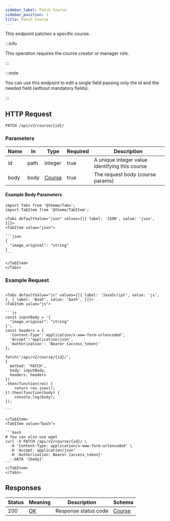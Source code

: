 ```yaml
---
sidebar_label: Patch Course
sidebar_position: 1
title: Patch Course
---
```


This endpoint patches a specific course.

:::info

This operation requires the course creator or manager role.

:::

:::note

You can use this endpoint to edit a single field passing only the id and the needed field (without mandatory fields).

:::

## HTTP Request

`PATCH /api/v2/course/{id}/`

### Parameters

| Name | In   | Type                                           | Required | Description                                    |
|------|------|------------------------------------------------|----------|------------------------------------------------|
| id   | path | integer                                        | true     | A unique integer value identifying this course |
| body | body | [Course](/docs/apireference/v2/schemas/course) | true     | The request body (course params)               |

#### Example Body Parameters

````mdx-code-block
import Tabs from '@theme/Tabs';
import TabItem from '@theme/TabItem';

<Tabs defaultValue="json" values={[{ label: 'JSON', value: 'json', }]}>
<TabItem value="json">

```json
{
  "image_original": "string"
}
```

</TabItem>
</Tabs>
````

### Example Request

````mdx-code-block

<Tabs defaultValue="js" values={[{ label: 'JavaScript', value: 'js', }, { label: 'Bash', value: 'bash', }]}>
<TabItem value="js">

```js
const inputBody = '{
  "image_original": "string"
}';
const headers = {
  'Content-Type':'application/x-www-form-urlencoded',
  'Accept':'application/json',
  'Authorization': 'Bearer {access_token}'
};

fetch('/api/v2/course/{id}/',
{
  method: 'PATCH',
  body: inputBody,
  headers: headers
})
.then(function(res) {
    return res.json();
}).then(function(body) {
    console.log(body);
});

```

</TabItem>
<TabItem value="bash">

```bash
# You can also use wget
curl -X PATCH /api/v2/course/{id}/ \
  -H 'Content-Type: application/x-www-form-urlencoded' \
  -H 'Accept: application/json'
  -H 'Authorization: Bearer {access_token}'
  --DATA '{body}'
```
</TabItem>
</Tabs>
````

## Responses

| Status | Meaning                                                 | Description          | Schema                                         |
|--------|---------------------------------------------------------|----------------------|------------------------------------------------|
| 200    | [OK](https://tools.ietf.org/html/rfc7231#section-6.3.1) | Response status code | [Course](/docs/apireference/v2/schemas/course) |

